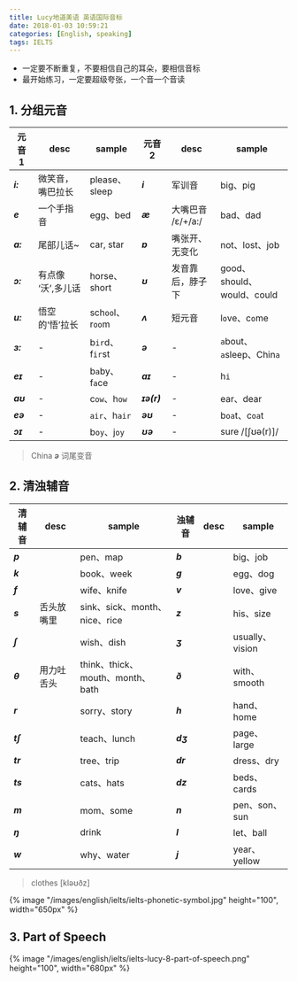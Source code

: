 ```yaml
---
title: Lucy地道美语 英语国际音标
date: 2018-01-03 10:59:21
categories: [English, speaking]
tags: IELTS
---
```


- 一定要不断重复，不要相信自己的耳朵，要相信音标
- 最开始练习，一定要超级夸张，一个音一个音读

<!--more-->

## 1. 分组元音

元音 1 | desc | sample | 元音 2 | desc | sample
------- | ------- | ------- | ------- | ------- | -------
***i:*** | 微笑音，嘴巴拉长 | please、sleep | ***i*** | 军训音 | big、pig
***e*** | 一个手指音 | egg、bed | ***æ*** | 大嘴巴音 /ɛ/+/a:/ | bad、dad
***a:*** | 尾部儿话~ | car, star | ***ɒ*** | 嘴张开、无变化 | not、lost、job 
***ɔ:*** | 有点像 ‘沃’,多儿话 | horse、short | ***ʊ*** | 发音靠后，脖子下 |	good、should、would、could
***u:*** | 悟空的‘悟’拉长 | sch`oo`l、r`oo`m| ***ʌ*** | 短元音 | l`o`ve、c`o`me
***ɜ:*** | - | b`ir`d、f`ir`st | ***ə*** | - | `a`bout、`a`sleep、Chin`a`
***eɪ*** | - | b`a`by、f`a`ce | ***aɪ*** | - | h`i`
***aʊ*** | - | c`ow`、h`ow` | ***ɪə(r)*** | - | ear、dear
***eə*** | - | `air`、h`air` | ***əʊ*** | - | b`oa`t、c`oa`t
***ɔɪ*** | - | b`oy`、j`oy` | ***ʊə*** | - | sure /[ʃʊə(r)]/

> China ***ə*** 词尾变音

## 2. 清浊辅音

清辅音 | desc | sample | 浊辅音 | desc |sample
------- | ------- | ------- | ------- | ------- | -------
***p*** | | pen、map | ***b*** | | big、job
***k*** | | book、week | ***g*** | | egg、dog
***f*** | | wife、knife | ***v*** | | love、give
***s*** | 舌头放嘴里 | sink、sick、month、nice、rice | ***z*** | | his、size
***ʃ***  | | wish、dish | ***ʒ*** | | usually、vision
***θ*** | 用力吐舌头| think、thick、mouth、month、bath | ***ð*** | | with、smooth
***r*** | | sorry、story | ***h*** | | hand、home
***tʃ*** | | teach、lunch | ***dʒ*** | | page、large
***tr*** | | tree、trip | ***dr*** | | dress、dry
***ts*** | | cats、hats | ***dz*** | | beds、cards
***m*** | | mom、some | ***n*** | | pen、son、sun
***ŋ*** | | drink | ***l*** | | let、ball
***w*** | | why、water | ***j*** | | year、yellow

> clothes [kləʊðz] 

{% image "/images/english/ielts/ielts-phonetic-symbol.jpg" height="100", width="650px" %}

## 3. Part of Speech

{% image "/images/english/ielts/ielts-lucy-8-part-of-speech.png" height="100", width="680px" %}


[1]: https://www.youtube.com/watch?v=zRJhj4JFcD0
[2]: /images/english/ielts-phonetic-symbol.jpg
[3]: /images/english/pbtd-kgfv.jpg
[4]: /images/english/ielts-lucy-8-part-of-speech.png
